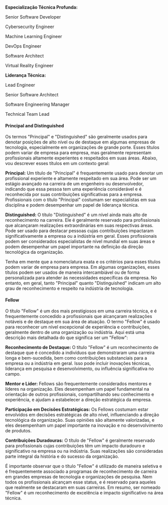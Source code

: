 **Especialização Técnica Profunda:**

Senior Software Developer

Cybersecurity Engineer

Machine Learning Engineer

DevOps Engineer

Software Architect

Virtual Reality Engineer


**Liderança Técnica:**

Lead Engineer

Senior Software Architect

Software Engineering Manager

Technical Team Lead

#### Principal and Distinguished

Os termos "Principal" e "Distinguished" são geralmente usados para denotar posições de alto nível ou de destaque em algumas empresas de tecnologia, especialmente em organizações de grande porte. Esses títulos podem variar de empresa para empresa, mas geralmente representam profissionais altamente experientes e respeitados em suas áreas. Abaixo, vou descrever esses títulos em um contexto geral:

**Principal:** Um título de "Principal" é frequentemente usado para denotar um profissional experiente e altamente respeitado em sua área. Pode ser um estágio avançado na carreira de um engenheiro ou desenvolvedor, indicando que essa pessoa tem uma experiência considerável e é reconhecida por suas contribuições significativas para a empresa. Profissionais com o título "Principal" costumam ser especialistas em sua disciplina e podem desempenhar um papel de liderança técnica.

**Distinguished:** O título "Distinguished" é um nível ainda mais alto de reconhecimento na carreira. Ele é geralmente reservado para profissionais que alcançaram realizações extraordinárias em suas respectivas áreas. Pode ser usado para destacar pessoas cujas contribuições impactaram significativamente a empresa ou a indústria em geral. Esses profissionais podem ser considerados especialistas de nível mundial em suas áreas e podem desempenhar um papel importante na definição da direção tecnológica da organização.

Tenha em mente que a nomenclatura exata e os critérios para esses títulos podem variar de empresa para empresa. Em algumas organizações, esses títulos podem ser usados de maneira intercambiável ou de forma personalizada para atender às necessidades específicas da empresa. No entanto, em geral, tanto "Principal" quanto "Distinguished" indicam um alto grau de reconhecimento e respeito na indústria de tecnologia.

#### Fellow

O título "Fellow" é um dos mais prestigiosos em uma carreira técnica, e é frequentemente concedido a profissionais que alcançaram realizações notáveis e de destaque em sua área de atuação. O termo "Fellow" é usado para reconhecer um nível excepcional de experiência e contribuições, geralmente dentro de uma organização ou indústria. Aqui está uma descrição mais detalhada do que significa ser um "Fellow":

**Reconhecimento de Destaque:** O título "Fellow" é um reconhecimento de destaque que é concedido a indivíduos que demonstraram uma carreira longa e bem-sucedida, bem como contribuições substanciais para a empresa ou a indústria em geral. Isso pode incluir inovações técnicas, liderança em pesquisa e desenvolvimento, ou influência significativa no campo.

**Mentor e Líder:** Fellows são frequentemente considerados mentores e líderes na organização. Eles desempenham um papel fundamental na orientação de outros profissionais, compartilhando seu conhecimento e experiência, e ajudam a estabelecer a direção estratégica da empresa.

**Participação em Decisões Estratégicas:** Os Fellows costumam estar envolvidos em decisões estratégicas de alto nível, influenciando a direção tecnológica da organização. Suas opiniões são altamente valorizadas, e eles desempenham um papel importante na inovação e no desenvolvimento de produtos.

**Contribuições Duradouras:** O título de "Fellow" é geralmente reservado para profissionais cujas contribuições têm um impacto duradouro e significativo na empresa ou na indústria. Suas realizações são consideradas parte integral da história e do sucesso da organização.

É importante observar que o título "Fellow" é utilizado de maneira seletiva e é frequentemente associado a programas de reconhecimento de carreira em grandes empresas de tecnologia e organizações de pesquisa. Nem todos os profissionais alcançam esse status, e é reservado para aqueles que realmente se destacaram em suas carreiras.
Em resumo, ser nomeado "Fellow" é um reconhecimento de excelência e impacto significativo na área técnica.

